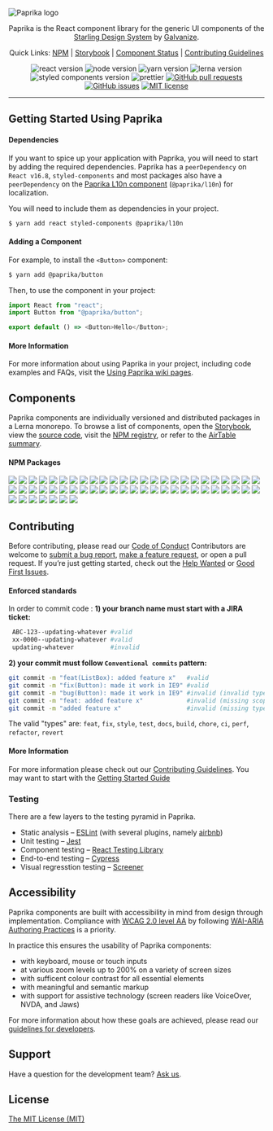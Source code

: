 ![Paprika logo](https://user-images.githubusercontent.com/10501940/52080175-07327400-254c-11e9-9748-7a00f93a13a8.png)

<p align="center">Paprika is the React component library for the generic UI components of the <a href="https://design.wegalvanize.com/">Starling Design System</a> by <a href="https://www.wegalvanize.com/">Galvanize</a>.</p>
<p align="center">
  Quick Links: 
  <a href="https://www.npmjs.com/org/paprika">NPM</a> |
  <a href="https://paprika.highbond.com/">Storybook</a> |
  <a href="https://airtable.com/shrkJwkvtbgc3FT22">Component Status</a> |
  <a href="https://github.com/acl-services/paprika/wiki">Contributing Guidelines</a>
</p>
<p align="center">
  <img alt="react version" src="https://img.shields.io/badge/react-v16.8.2-green.svg">
  <img alt="node version" src="https://img.shields.io/badge/node-v10.0.0%2B-brightgreen.svg">
  <img alt="yarn version" src="https://img.shields.io/badge/yarn-v1.12.3%2B-yellowgreen.svg">
  <img alt="lerna version" src="https://img.shields.io/badge/lerna-v3.13.0-blue.svg">
  <img alt="styled components version" src="https://img.shields.io/badge/styled--components-4.2.0-yellow">
  <img alt="prettier" src="https://img.shields.io/badge/codestyle-prettier-%23ff69b4">
  <a href="https://github.com/acl-services/paprika/pulls"><img alt="GitHub pull requests" src="https://img.shields.io/github/issues-pr/acl-services/paprika"></a>
  <a href="https://github.com/acl-services/paprika/issues"><img alt="GitHub issues" src="https://img.shields.io/github/issues/acl-services/paprika"></a>
  <a href="https://github.com/acl-services/paprika/blob/master/LICENSE"><img alt="MIT license" src="https://img.shields.io/github/license/acl-services/paprika"></a>
</p>

---

## Getting Started Using Paprika

#### Dependencies

If you want to spice up your application with Paprika, you will need to start by adding the required dependencies. Paprika has a `peerDependency` on `React v16.8`, `styled-components` and most packages also have a `peerDependency` on the [Paprika L10n component](https://github.com/acl-services/paprika/blob/master/packages/L10n/README.md) (`@paprika/l10n`) for localization.

You will need to include them as dependencies in your project.

```sh
$ yarn add react styled-components @paprika/l10n
```

#### Adding a Component

For example, to install the `<Button>` component:

```sh
$ yarn add @paprika/button
```

Then, to use the component in your project:

```js
import React from "react";
import Button from "@paprika/button";

export default () => <Button>Hello</Button>;
```

#### More Information

For more information about using Paprika in your project, including code examples and FAQs, visit the [Using Paprika wiki pages](https://github.com/acl-services/paprika/wiki/Using-Paprika).

## Components

Paprika components are individually versioned and distributed packages in a Lerna monorepo.
To browse a list of components, open the [Storybook](https://paprika.highbond.com/),
view the [source code](https://github.com/acl-services/paprika/tree/master/packages),
visit the [NPM registry](https://www.npmjs.com/org/paprika),
or refer to the [AirTable summary](https://airtable.com/shrkJwkvtbgc3FT22).

#### NPM Packages

<a href="https://www.npmjs.com/package/@paprika/action-bar"><img src="https://img.shields.io/npm/v/@paprika/action-bar?label=ActionBar" /></a>
<a href="https://www.npmjs.com/package/@paprika/avatar"><img src="https://img.shields.io/npm/v/@paprika/avatar?label=Avatar" /></a>
<a href="https://www.npmjs.com/package/@paprika/breadcrumbs"><img src="https://img.shields.io/npm/v/@paprika/breadcrumbs?label=Breadcrumbs" /></a>
<a href="https://www.npmjs.com/package/@paprika/button"><img src="https://img.shields.io/npm/v/@paprika/button?label=Button" /></a>
<a href="https://www.npmjs.com/package/@paprika/button-group"><img src="https://img.shields.io/npm/v/@paprika/button-group?label=ButtonGroup" /></a>
<a href="https://www.npmjs.com/package/@paprika/calendar"><img src="https://img.shields.io/npm/v/@paprika/calendar?label=Calendar" /></a>
<a href="https://www.npmjs.com/package/@paprika/card"><img src="https://img.shields.io/npm/v/@paprika/card?label=Card" /></a>
<a href="https://www.npmjs.com/package/@paprika/checkbox"><img src="https://img.shields.io/npm/v/@paprika/checkbox?label=Checkbox" /></a>
<a href="https://www.npmjs.com/package/@paprika/collapsible"><img src="https://img.shields.io/npm/v/@paprika/collapsible?label=Collapsible" /></a>
<a href="https://www.npmjs.com/package/@paprika/collapsible-checklists"><img src="https://img.shields.io/npm/v/@paprika/collapsible-checklists?label=CollapsibleChecklists" /></a>
<a href="https://www.npmjs.com/package/@paprika/collapsible-text"><img src="https://img.shields.io/npm/v/@paprika/collapsible-text?label=CollapsibleText" /></a>
<a href="https://www.npmjs.com/package/@paprika/confirmation"><img src="https://img.shields.io/npm/v/@paprika/confirmation?label=Confirmation" /></a>
<a href="https://www.npmjs.com/package/@paprika/constants"><img src="https://img.shields.io/npm/v/@paprika/constants?label=constants" /></a>
<a href="https://www.npmjs.com/package/@paprika/counter"><img src="https://img.shields.io/npm/v/@paprika/counter?label=Counter" /></a>
<a href="https://www.npmjs.com/package/@paprika/data-field"><img src="https://img.shields.io/npm/v/@paprika/data-field?label=DataField" /></a>
<a href="https://www.npmjs.com/package/@paprika/data-grid"><img src="https://img.shields.io/npm/v/@paprika/data-grid?label=DataGrid" /></a>
<a href="https://www.npmjs.com/package/@paprika/data-header"><img src="https://img.shields.io/npm/v/@paprika/data-header?label=DataHeader" /></a>
<a href="https://www.npmjs.com/package/@paprika/date-input"><img src="https://img.shields.io/npm/v/@paprika/date-input?label=DateInput" /></a>
<a href="https://www.npmjs.com/package/@paprika/date-picker"><img src="https://img.shields.io/npm/v/@paprika/date-picker?label=DatePicker" /></a>
<a href="https://www.npmjs.com/package/@paprika/date-range-picker"><img src="https://img.shields.io/npm/v/@paprika/date-range-picker?label=DateRangePicker" /></a>
<a href="https://www.npmjs.com/package/@paprika/dialog-actions"><img src="https://img.shields.io/npm/v/@paprika/dialog-actions?label=DialogActions" /></a>
<a href="https://www.npmjs.com/package/@paprika/overflow-menu"><img src="https://img.shields.io/npm/v/@paprika/overflow-menu?label=OverflowMenu" /></a>
<a href="https://www.npmjs.com/package/@paprika/external-link"><img src="https://img.shields.io/npm/v/@paprika/external-link?label=ExternalLink" /></a>
<a href="https://www.npmjs.com/package/@paprika/form-element"><img src="https://img.shields.io/npm/v/@paprika/form-element?label=FormElement" /></a>
<a href="https://www.npmjs.com/package/@paprika/guard"><img src="https://img.shields.io/npm/v/@paprika/guard?label=Guard" /></a>
<a href="https://www.npmjs.com/package/@paprika/heading"><img src="https://img.shields.io/npm/v/@paprika/heading?label=Heading" /></a>
<a href="https://www.npmjs.com/package/@paprika/helpers"><img src="https://img.shields.io/npm/v/@paprika/helpers?label=helpers" /></a>
<a href="https://www.npmjs.com/package/@paprika/icon"><img src="https://img.shields.io/npm/v/@paprika/icon?label=Icon" /></a>
<a href="https://www.npmjs.com/package/@paprika/input"><img src="https://img.shields.io/npm/v/@paprika/input?label=Input" /></a>
<a href="https://www.npmjs.com/package/@paprika/l10n"><img src="https://img.shields.io/npm/v/@paprika/l10n?label=L10n" /></a>
<a href="https://www.npmjs.com/package/@paprika/list-box"><img src="https://img.shields.io/npm/v/@paprika/list-box?label=ListBox" /></a>
<a href="https://www.npmjs.com/package/@paprika/list-box-browser"><img src="https://img.shields.io/npm/v/@paprika/list-box-browser?label=ListBoxBrowser" /></a>
<a href="https://www.npmjs.com/package/@paprika/modal"><img src="https://img.shields.io/npm/v/@paprika/modal?label=Modal" /></a>
<a href="https://www.npmjs.com/package/@paprika/notification-card"><img src="https://img.shields.io/npm/v/@paprika/notification-card?label=NotificationCard" /></a>
<a href="https://www.npmjs.com/package/@paprika/overlay"><img src="https://img.shields.io/npm/v/@paprika/overlay?label=Overlay" /></a>
<a href="https://www.npmjs.com/package/@paprika/pagination"><img src="https://img.shields.io/npm/v/@paprika/pagination?label=Pagination" /></a>
<a href="https://www.npmjs.com/package/@paprika/pill"><img src="https://img.shields.io/npm/v/@paprika/pill?label=Pill" /></a>
<a href="https://www.npmjs.com/package/@paprika/popover"><img src="https://img.shields.io/npm/v/@paprika/popover?label=Popover" /></a>
<a href="https://www.npmjs.com/package/@paprika/progress-accordion"><img src="https://img.shields.io/npm/v/@paprika/progress-accordion?label=ProgressAccordion" /></a>
<a href="https://www.npmjs.com/package/@paprika/progress-bar"><img src="https://img.shields.io/npm/v/@paprika/progress-bar?label=ProgressBar" /></a>
<a href="https://www.npmjs.com/package/@paprika/radio"><img src="https://img.shields.io/npm/v/@paprika/radio?label=Radio" /></a>
<a href="https://www.npmjs.com/package/@paprika/raw-button"><img src="https://img.shields.io/npm/v/@paprika/raw-button?label=RawButton" /></a>
<a href="https://www.npmjs.com/package/@paprika/resize-detector"><img src="https://img.shields.io/npm/v/@paprika/resize-detector?label=ResizeDetector" /></a>
<a href="https://www.npmjs.com/package/@paprika/select"><img src="https://img.shields.io/npm/v/@paprika/select?label=Select" /></a>
<a href="https://www.npmjs.com/package/@paprika/panel"><img src="https://img.shields.io/npm/v/@paprika/panel?label=Panel" /></a>
<a href="https://www.npmjs.com/package/@paprika/sortable"><img src="https://img.shields.io/npm/v/@paprika/sortable?label=Sortable" /></a>
<a href="https://www.npmjs.com/package/@paprika/spinner"><img src="https://img.shields.io/npm/v/@paprika/spinner?label=Spinner" /></a>
<a href="https://www.npmjs.com/package/@paprika/stylers"><img src="https://img.shields.io/npm/v/@paprika/stylers?label=stylers" /></a>
<a href="https://www.npmjs.com/package/@paprika/switch"><img src="https://img.shields.io/npm/v/@paprika/switch?label=Switch" /></a>
<a href="https://www.npmjs.com/package/@paprika/table"><img src="https://img.shields.io/npm/v/@paprika/table?label=Table" /></a>
<a href="https://www.npmjs.com/package/@paprika/tabs"><img src="https://img.shields.io/npm/v/@paprika/tabs?label=Tabs" /></a>
<a href="https://www.npmjs.com/package/@paprika/takeover"><img src="https://img.shields.io/npm/v/@paprika/takeover?label=Takeover" /></a>
<a href="https://www.npmjs.com/package/@paprika/textarea"><img src="https://img.shields.io/npm/v/@paprika/textarea?label=Textarea" /></a>
<a href="https://www.npmjs.com/package/@paprika/time-picker"><img src="https://img.shields.io/npm/v/@paprika/time-picker?label=TimePicker" /></a>
<a href="https://www.npmjs.com/package/@paprika/toast"><img src="https://img.shields.io/npm/v/@paprika/toast?label=Toast" /></a>
<a href="https://www.npmjs.com/package/@paprika/tokens"><img src="https://img.shields.io/npm/v/@paprika/tokens?label=tokens" /></a>
<a href="https://www.npmjs.com/package/@paprika/uploader"><img src="https://img.shields.io/npm/v/@paprika/uploader?label=Uploader" /></a>

## Contributing

Before contributing, please read our [Code of Conduct](https://github.com/acl-services/paprika/blob/master/CODE_OF_CONDUCT.md)
Contributors are welcome to [submit a bug report](https://github.com/acl-services/paprika/issues/new?assignees=&labels=Bug+%F0%9F%90%9B&template=bug_report.md),
[make a feature request](https://github.com/acl-services/paprika/issues/new?assignees=&labels=Feature+request+%F0%9F%92%A1&template=feature_request.md),
or open a pull request.
If you’re just getting started, check out the [Help Wanted](https://github.com/acl-services/paprika/issues?q=is%3Aissue+is%3Aopen+label%3A%22Help+Wanted%22) or [Good First Issues](https://github.com/acl-services/paprika/issues?q=is%3Aissue+is%3Aopen+label%3A%22Good+First+Issue%22).

#### Enforced standards

In order to commit code :
**1) your branch name must start with a JIRA ticket:**

```sh
 ABC-123--updating-whatever #valid
 xx-0000--updating-whatever #valid
 updating-whatever          #invalid
```

**2) your commit must follow `Conventional commits` pattern:**

```sh
git commit -m "feat(ListBox): added feature x"   #valid
git commit -m "fix(Button): made it work in IE9" #valid
git commit -m "bug(Button): made it work in IE9" #invalid (invalid type)
git commit -m "feat: added feature x"            #invalid (missing scope)
git commit -m "added feature x"                  #invalid (missing type and scope)
```

The valid "types" are: `feat`, `fix`, `style`, `test`, `docs`, `build`, `chore`, `ci`, `perf`, `refactor`, `revert`

#### More Information

For more information please check out our [Contributing Guidelines](https://github.com/acl-services/paprika/wiki/Contributing-Guidelines). You may want to start with the [Getting Started Guide](https://github.com/acl-services/paprika/wiki/Getting-Started)

### Testing

There are a few layers to the testing pyramid in Paprika.

- Static analysis – [ESLint](https://eslint.org/) (with several plugins, namely [airbnb](https://www.npmjs.com/package/eslint-config-airbnb))
- Unit testing – [Jest](https://jestjs.io/)
- Component testing – [React Testing Library](https://testing-library.com/docs/react-testing-library/intro)
- End-to-end testing – [Cypress](https://testing-library.com/docs/react-testing-library/intro)
- Visual regresstion testing – [Screener](https://screener.io/)

## Accessibility

Paprika components are built with accessibility in mind from design through implementation.
Compliance with [WCAG 2.0 level AA](https://www.w3.org/TR/WCAG20/)
by following [WAI-ARIA Authoring Practices](https://www.w3.org/TR/wai-aria-practices/)
is a priority.

In practice this ensures the usability of Paprika components:

- with keyboard, mouse or touch inputs
- at various zoom levels up to 200% on a variety of screen sizes
- with sufficent colour contrast for all essential elements
- with meaningful and semantic markup
- with support for assistive technology (screen readers like VoiceOver, NVDA, and Jaws)

For more information about how these goals are achieved, please read our [guidelines for developers](https://design.wegalvanize.com/p/guidelines/accessibility#guidelines-for-developers-tab-3).

## Support

Have a question for the development team? [Ask us](https://github.com/acl-services/paprika/issues/new?assignees=&labels=Help+wanted+%E2%9D%93&template=help_wanted.md).

## License

[The MIT License (MIT)](https://github.com/acl-services/paprika/blob/master/LICENSE)
